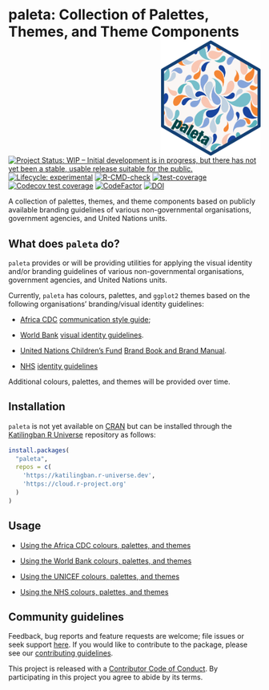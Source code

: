 
<!-- README.md is generated from README.Rmd. Please edit that file -->

# paleta: Collection of Palettes, Themes, and Theme Components <img src="man/figures/logo.png" width="200" align="right" />

<!-- badges: start -->

[![Project Status: WIP – Initial development is in progress, but there
has not yet been a stable, usable release suitable for the
public.](https://www.repostatus.org/badges/latest/wip.svg)](https://www.repostatus.org/#wip)
[![Lifecycle:
experimental](https://img.shields.io/badge/lifecycle-experimental-orange.svg)](https://lifecycle.r-lib.org/articles/stages.html#experimental)
[![R-CMD-check](https://github.com/katilingban/paleta/actions/workflows/R-CMD-check.yaml/badge.svg)](https://github.com/katilingban/paleta/actions/workflows/R-CMD-check.yaml)
[![test-coverage](https://github.com/katilingban/paleta/actions/workflows/test-coverage.yaml/badge.svg)](https://github.com/katilingban/paleta/actions/workflows/test-coverage.yaml)
[![Codecov test
coverage](https://codecov.io/gh/katilingban/paleta/branch/main/graph/badge.svg)](https://app.codecov.io/gh/katilingban/paleta?branch=main)
[![CodeFactor](https://www.codefactor.io/repository/github/katilingban/paleta/badge)](https://www.codefactor.io/repository/github/katilingban/paleta)
[![DOI](https://zenodo.org/badge/765052888.svg)](https://zenodo.org/doi/10.5281/zenodo.10809366)
<!-- badges: end -->

A collection of palettes, themes, and theme components based on publicly
available branding guidelines of various non-governmental organisations,
government agencies, and United Nations units.

## What does `paleta` do?

`paleta` provides or will be providing utilities for applying the visual
identity and/or branding guidelines of various non-governmental
organisations, government agencies, and United Nations units.

Currently, `paleta` has colours, palettes, and `ggplot2` themes based on
the following organisations’ branding/visual identity guidelines:

  - [Africa CDC](https://africacdc.org/) [communication style
    guide](https://africacdc.org/download/communication-style-guide-africa-centres-for-disease-control-and-prevention/);

  - [World Bank](https://www.worldbank.org) [visual identity
    guidelines](https://thedocs.worldbank.org/en/doc/723361567518322252-0060022019/original/WBGBrandingandVisualIdentityGuidelinesFebruary2016.pdf).

  - [United Nations Children’s Fund](https://www.unicef.org/) [Brand
    Book and Brand
    Manual](https://www.unicef.org/jordan/media/7166/file/ANNEX_G_-_Brand_book_V3.1.pdf).

  - [NHS](https://www.nhs.uk/) [identity
    guidelines](https://www.england.nhs.uk/nhsidentity/identity-guidelines/)

Additional colours, palettes, and themes will be provided over time.

## Installation

`paleta` is not yet available on [CRAN](https://cran.r-project.org) but
can be installed through the [Katilingban R
Universe](https://katilingban.r-universe.dev) repository as follows:

``` r
install.packages(
  "paleta", 
  repos = c(
    'https://katilingban.r-universe.dev', 
    'https://cloud.r-project.org'
  )
)
```

## Usage

  - [Using the Africa CDC colours, palettes, and
    themes](https://katilingban.io/paleta/articles/africa-cdc.html)

  - [Using the World Bank colours, palettes, and
    themes](https://katilingban.io/paleta/articles/world-bank.html)

  - [Using the UNICEF colours, palettes, and
    themes](https://katilingban.io/paleta/articles/unicef.html)

  - [Using the NHS colours, palettes, and
    themes](https://katilingban.io/paleta/articles/nhs.html)

## Community guidelines

Feedback, bug reports and feature requests are welcome; file issues or
seek support [here](https://github.com/katilingban/paleta/issues). If
you would like to contribute to the package, please see our
[contributing
guidelines](https://katilingban.io/paleta/CONTRIBUTING.html).

This project is released with a [Contributor Code of
Conduct](https://katilingban.io/paleta/CODE_OF_CONDUCT.html). By
participating in this project you agree to abide by its terms.
